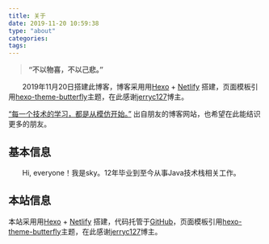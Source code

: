 ```yaml
---
title: 关于
date: 2019-11-20 10:59:38
type: "about"
categories:
tags:
---
```


> **“不以物喜，不以己悲。”**

&#160; &#160; &#160; &#160;2019年11月20日搭建此博客，博客采用用[Hexo](https://hexo.io/zh-cn/) + [Netlify](https://www.netlify.com/) 搭建，页面模板引用[hexo-theme-butterfly](https://jerryc.me/posts/21cfbf15/)主题，在此感谢[jerryc127](https://github.com/jerryc127)博主。

[“每一个技术的学习，都是从模仿开始。”](https://hhongwen.cn) 出自朋友的博客网站，也希望在此能结识更多的朋友。

## 基本信息

&#160; &#160; &#160; &#160;Hi, everyone！我是sky。12年毕业到至今从事Java技术栈相关工作。

## 本站信息
本站采用用[Hexo](https://hexo.io/zh-cn/) + [Netlify](https://www.netlify.com/) 搭建，代码托管于[GitHub](https://github.com/xk11961677/blog)，页面模板引用[hexo-theme-butterfly](https://jerryc.me/posts/21cfbf15/)主题，在此感谢[jerryc127](https://github.com/jerryc127)博主。
